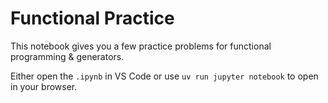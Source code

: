 # Functional Practice

This notebook gives you a few practice problems for functional programming & generators.

Either open the `.ipynb` in VS Code or use `uv run jupyter notebook` to open in your browser.

